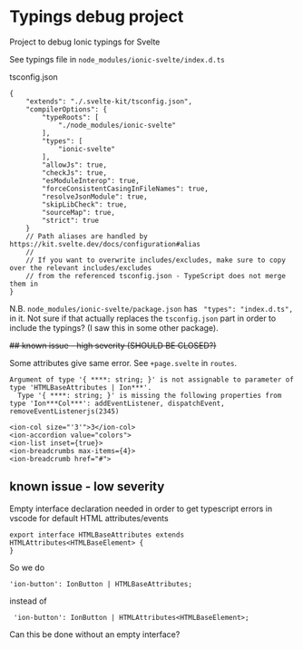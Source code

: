 # Typings debug project
Project to debug Ionic typings for Svelte

See typings file in `node_modules/ionic-svelte/index.d.ts`

tsconfig.json
```
{
	"extends": "./.svelte-kit/tsconfig.json",
	"compilerOptions": {
		"typeRoots": [
			"./node_modules/ionic-svelte"
		],
		"types": [
			"ionic-svelte"
		],
		"allowJs": true,
		"checkJs": true,
		"esModuleInterop": true,
		"forceConsistentCasingInFileNames": true,
		"resolveJsonModule": true,
		"skipLibCheck": true,
		"sourceMap": true,
		"strict": true
	}
	// Path aliases are handled by https://kit.svelte.dev/docs/configuration#alias
	//
	// If you want to overwrite includes/excludes, make sure to copy over the relevant includes/excludes
	// from the referenced tsconfig.json - TypeScript does not merge them in
}

```

N.B.
`node_modules/ionic-svelte/package.json` has ` "types": "index.d.ts",` in it. Not sure if that actually replaces the `tsconfig.json` part in order to include the typings? (I saw this in some other package).


~~## known issue - high severity (SHOULD BE CLOSED?)~~

Some attributes give same error. See `+page.svelte` in `routes`.
```
Argument of type '{ ****: string; }' is not assignable to parameter of type 'HTMLBaseAttributes | Ion***'.
  Type '{ ****: string; }' is missing the following properties from type 'Ion***Col***': addEventListener, dispatchEvent, removeEventListenerjs(2345)
```

```
<ion-col size="'3'">3</ion-col>
<ion-accordion value="colors">
<ion-list inset={true}>
<ion-breadcrumbs max-items={4}>
<ion-breadcrumb href="#">
```

## known issue - low severity
Empty interface declaration needed in order to get typescript errors in vscode for default HTML attributes/events

```
export interface HTMLBaseAttributes extends HTMLAttributes<HTMLBaseElement> {
}
```

So we do

```
'ion-button': IonButton | HTMLBaseAttributes;
```

instead of

```
 'ion-button': IonButton | HTMLAttributes<HTMLBaseElement>;
```

Can this be done without an empty interface?
